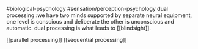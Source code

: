 #biological-psychology #sensation/perception-psychology 
dual processing::we have two minds supported by separate neural equipment, one level is conscious and deliberate the other is unconscious and automatic. dual processing is what leads to [[blindsight]].
<!--SR:!2023-12-21,3,250-->

[[parallel processing]]
[[sequential processing]]